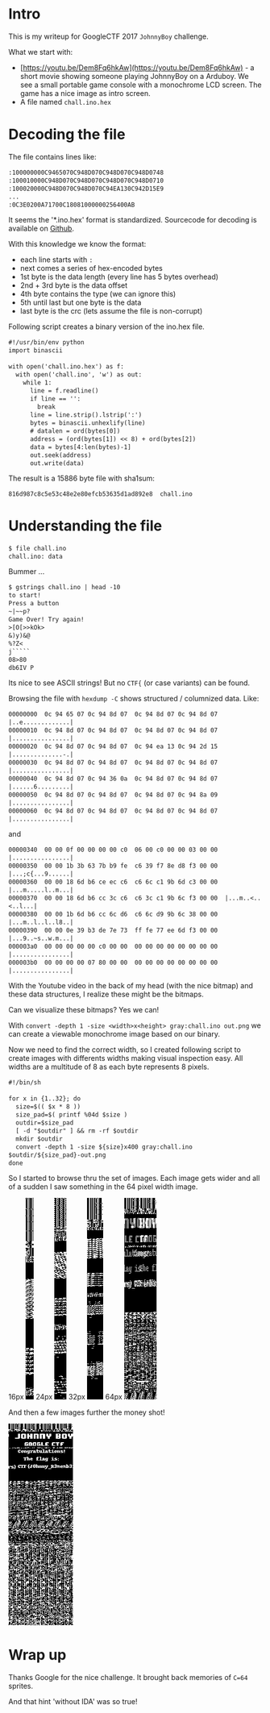# Intro

This is my writeup for GoogleCTF 2017 `JohnnyBoy` challenge.

What we start with:

- [https://youtu.be/Dem8Fq6hkAw](https://youtu.be/Dem8Fq6hkAw) - a short movie showing someone playing JohnnyBoy on a Arduboy. We see a small portable game console with a monochrome LCD screen. The game has a nice image as intro screen.
- A file named `chall.ino.hex`

# Decoding the file

The file contains lines like:

```
:100000000C9465070C948D070C948D070C948D0748
:100010000C948D070C948D070C948D070C948D0710
:100020000C948D070C948D070C94EA130C942D15E9
...
:0C3E0200A71700C18081000000256400AB
```

It seems the '*.ino.hex' format is standardized. Sourcecode for decoding is available on [Github](https://github.com/ksksue/PhysicaloidLibrary/blob/fc259378f3aefb786ca145a139825cbd69d54fb0/PhysicaloidLibrary/src/cz/jaybee/intelhex/IntelHexParser.java).

With this knowledge we know the format:

- each line starts with `:`
- next comes a series of hex-encoded bytes
- 1st byte is the data length (every line has 5 bytes overhead)
- 2nd + 3rd byte is the data offset
- 4th byte contains the type (we can ignore this)
- 5th until last but one byte is the data
- last byte is the crc (lets assume the file is non-corrupt)

Following script creates a binary version of the ino.hex file.

```
#!/usr/bin/env python
import binascii

with open('chall.ino.hex') as f:
  with open('chall.ino', 'w') as out:
    while 1:
      line = f.readline()
      if line == '':
        break
      line = line.strip().lstrip(':')
      bytes = binascii.unhexlify(line)
      # datalen = ord(bytes[0])
      address = (ord(bytes[1]) << 8) + ord(bytes[2])
      data = bytes[4:len(bytes)-1]
      out.seek(address)
      out.write(data)
```

The result is a 15886 byte file with sha1sum:

```
816d987c8c5e53c48e2e80efcb53635d1ad892e8  chall.ino
```

# Understanding the file

```
$ file chall.ino
chall.ino: data
```

Bummer ...

```
$ gstrings chall.ino | head -10
to start!
Press a button
~|~~p?
Game Over! Try again!
>[O[>>kOk>
&)y)&@
%?Z<
j`````
08>80
db6IV P
```

Its nice to see ASCII strings! But no `CTF{` (or case variants) can be found.

Browsing the file with `hexdump -C` shows structured / columnized data. Like:

```
00000000  0c 94 65 07 0c 94 8d 07  0c 94 8d 07 0c 94 8d 07  |..e.............|
00000010  0c 94 8d 07 0c 94 8d 07  0c 94 8d 07 0c 94 8d 07  |................|
00000020  0c 94 8d 07 0c 94 8d 07  0c 94 ea 13 0c 94 2d 15  |..............-.|
00000030  0c 94 8d 07 0c 94 8d 07  0c 94 8d 07 0c 94 8d 07  |................|
00000040  0c 94 8d 07 0c 94 36 0a  0c 94 8d 07 0c 94 8d 07  |......6.........|
00000050  0c 94 8d 07 0c 94 8d 07  0c 94 8d 07 0c 94 8a 09  |................|
00000060  0c 94 8d 07 0c 94 8d 07  0c 94 8d 07 0c 94 8d 07  |................|
```

and

```
00000340  00 00 0f 00 00 00 00 c0  06 00 c0 00 00 03 00 00  |................|
00000350  00 00 1b 3b 63 7b b9 fe  c6 39 f7 8e d8 f3 00 00  |...;c{...9......|
00000360  00 00 18 6d b6 ce ec c6  c6 6c c1 9b 6d c3 00 00  |...m.....l..m...|
00000370  00 00 18 6d b6 cc 3c c6  c6 3c c1 9b 6c f3 00 00  |...m..<..<..l...|
00000380  00 00 1b 6d b6 cc 6c d6  c6 6c d9 9b 6c 38 00 00  |...m..l..l..l8..|
00000390  00 00 0e 39 b3 de 7e 73  ff fe 77 ee 6d f3 00 00  |...9..~s..w.m...|
000003a0  00 00 00 00 00 c0 00 00  00 00 00 00 00 00 00 00  |................|
000003b0  00 00 00 00 07 80 00 00  00 00 00 00 00 00 00 00  |................|
```

With the Youtube video in the back of my head (with the nice bitmap) and these data structures, I realize these might be the bitmaps.

Can we visualize these bitmaps? Yes we can!

With `convert -depth 1 -size <width>x<height> gray:chall.ino out.png` we can create a viewable monochrome image based on our binary.

Now we need to find the correct width, so I created following script to create images with differents widths making visual inspection easy. All widths are a multitude of 8 as each byte represents 8 pixels.

```
#!/bin/sh

for x in {1..32}; do
  size=$(( $x * 8 ))
  size_pad=$( printf %04d $size )
  outdir=$size_pad
  [ -d "$outdir" ] && rm -rf $outdir
  mkdir $outdir
  convert -depth 1 -size ${size}x400 gray:chall.ino $outdir/${size_pad}-out.png
done
```

So I started to browse thru the set of images. Each image gets wider and all of a sudden I saw something in the 64 pixel width image.

16px ![](0016-out-0.png) 24px ![](0024-out-0.png) 32px ![](0032-out-0.png) 64px ![](0064-out-0.png)

And then a few images further the money shot!

![](0128-out-0.png)



# Wrap up

Thanks Google for the nice challenge. It brought back memories of `C=64` sprites.

And that hint 'without IDA' was so true!
